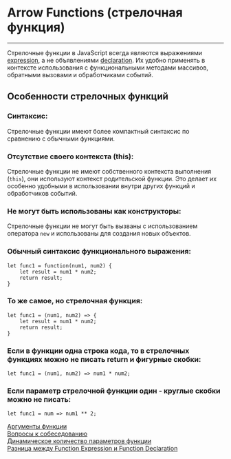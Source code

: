 # Arrow Functions (стрелочная функция)
____

Стрелочные функции в JavaScript всегда являются выражениями [expression](./difference.md), а не объявлениями [declaration](difference.md). Их удобно применять в контексте использования с функциональными методами массивов, обратными вызовами и обработчиками событий.

## Особенности стрелочных функций

### Синтаксис:
Стрелочные функции имеют более компактный синтаксис по сравнению с обычными функциями. 

### Отсутствие своего контекста (this):
Стрелочные функции не имеют собственного контекста выполнения (`this`), они используют контекст родительской функции. Это делает их особенно удобными в использовании внутри других функций и обработчиков событий.

### Не могут быть использованы как конструкторы:
Стрелочные функции не могут быть вызваны с использованием оператора `new` и использованы для создания новых объектов.

### Обычный синтаксис функционального выражения:
```
let func1 = function(num1, num2) {
	let result = num1 * num2;
	return result;
}
```

### То же самое, но стрелочная функция:
```
let func1 = (num1, num2) => {
	let result = num1 * num2;
	return result;
}
```
### Если в функции одна строка кода, то в стрелочных функциях можно не писать return и фигурные скобки:
```
let func1 = (num1, num2) => num1 * num2;
```
### Если параметр стрелочной функции один - круглые скобки можно не писать:
```
let func1 = num => num1 ** 2;
```

[Аргументы функции](./arguments.md)<br>
[Вопросы к собеседованию](../../README.md)<br>
[Динамическое количество параметров функции](./dynamicArguments.md)<br>
[Разница между Function Expression и Function Declaration](./difference.md)<br>